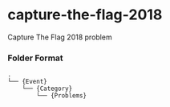 # capture-the-flag-2018
Capture The Flag 2018 problem


### Folder Format
```
.
└── {Event}
    └── {Category}
        └── {Problems}
```
